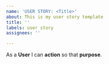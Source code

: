```yaml
---
name: 'USER STORY: <Title>'
about: This is my user story template
title: ''
labels: user story
assignees: ''

---
```


As a **User** I can **action** so that **purpose**.
